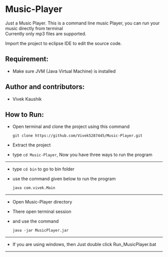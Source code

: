 # Music-Player

Just a Music Player. This is a command line music Player, you can run your music directly from terminal  
Currently only mp3 files are supported.

Import the project to eclipse IDE to edit the source code.


## Requirement:

- Make sure JVM (Java Virtual Machine) is installed


## Author and contributors:


* Vivek Kaushik


## How to Run:


* Open terminal and clone the project using this command

      git clone https://github.com/Vivek5287445/Music-Player.git

* Extract the project

* type `cd Music-Player`, Now you have three ways to run the program

---

* type `cd bin` to go to bin folder

* use the command given below to run the program 

      java com.vivek.Main

---

* Open Music-Player directory

* There open terminal session

* and use the command

      java -jar MusicPlayer.jar

---

* If you are using windows, then Just double click Run_MusicPlayer.bat

---------------------------------------------------------------------------
